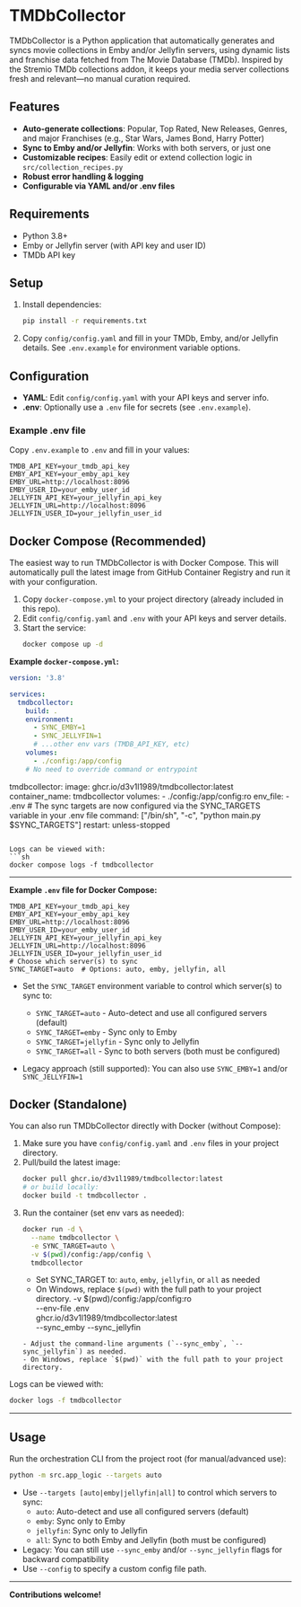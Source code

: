# TMDbCollector

TMDbCollector is a Python application that automatically generates and syncs movie collections in Emby and/or Jellyfin servers, using dynamic lists and franchise data fetched from The Movie Database (TMDb). Inspired by the Stremio TMDb collections addon, it keeps your media server collections fresh and relevant—no manual curation required.

## Features
- **Auto-generate collections**: Popular, Top Rated, New Releases, Genres, and major Franchises (e.g., Star Wars, James Bond, Harry Potter)
- **Sync to Emby and/or Jellyfin**: Works with both servers, or just one
- **Customizable recipes**: Easily edit or extend collection logic in `src/collection_recipes.py`
- **Robust error handling & logging**
- **Configurable via YAML and/or .env files**

## Requirements
- Python 3.8+
- Emby or Jellyfin server (with API key and user ID)
- TMDb API key

## Setup
1. Install dependencies:
   ```sh
   pip install -r requirements.txt
   ```
2. Copy `config/config.yaml` and fill in your TMDb, Emby, and/or Jellyfin details. See `.env.example` for environment variable options.

## Configuration
- **YAML**: Edit `config/config.yaml` with your API keys and server info.
- **.env**: Optionally use a `.env` file for secrets (see `.env.example`).

### Example .env file
Copy `.env.example` to `.env` and fill in your values:

```env
TMDB_API_KEY=your_tmdb_api_key
EMBY_API_KEY=your_emby_api_key
EMBY_URL=http://localhost:8096
EMBY_USER_ID=your_emby_user_id
JELLYFIN_API_KEY=your_jellyfin_api_key
JELLYFIN_URL=http://localhost:8096
JELLYFIN_USER_ID=your_jellyfin_user_id
```

## Docker Compose (Recommended)

The easiest way to run TMDbCollector is with Docker Compose. This will automatically pull the latest image from GitHub Container Registry and run it with your configuration.

1. Copy `docker-compose.yml` to your project directory (already included in this repo).
2. Edit `config/config.yaml` and `.env` with your API keys and server details.
3. Start the service:
   ```sh
   docker compose up -d
   ```

**Example `docker-compose.yml`:**
```yaml
version: '3.8'

services:
  tmdbcollector:
    build: .
    environment:
      - SYNC_EMBY=1
      - SYNC_JELLYFIN=1
      # ...other env vars (TMDB_API_KEY, etc)
    volumes:
      - ./config:/app/config
    # No need to override command or entrypoint
```
  tmdbcollector:
    image: ghcr.io/d3v1l1989/tmdbcollector:latest
    container_name: tmdbcollector
    volumes:
      - ./config:/app/config:ro
    env_file:
      - .env
    # The sync targets are now configured via the SYNC_TARGETS variable in your .env file
    command: ["/bin/sh", "-c", "python main.py $SYNC_TARGETS"]
    restart: unless-stopped
```

Logs can be viewed with:
```sh
docker compose logs -f tmdbcollector
```

---

**Example `.env` file for Docker Compose:**
```env
TMDB_API_KEY=your_tmdb_api_key
EMBY_API_KEY=your_emby_api_key
EMBY_URL=http://localhost:8096
EMBY_USER_ID=your_emby_user_id
JELLYFIN_API_KEY=your_jellyfin_api_key
JELLYFIN_URL=http://localhost:8096
JELLYFIN_USER_ID=your_jellyfin_user_id
# Choose which server(s) to sync
SYNC_TARGET=auto  # Options: auto, emby, jellyfin, all
```

- Set the `SYNC_TARGET` environment variable to control which server(s) to sync to:
  - `SYNC_TARGET=auto` - Auto-detect and use all configured servers (default)
  - `SYNC_TARGET=emby` - Sync only to Emby 
  - `SYNC_TARGET=jellyfin` - Sync only to Jellyfin
  - `SYNC_TARGET=all` - Sync to both servers (both must be configured)

- Legacy approach (still supported): You can also use `SYNC_EMBY=1` and/or `SYNC_JELLYFIN=1`

## Docker (Standalone)

You can also run TMDbCollector directly with Docker (without Compose):

1. Make sure you have `config/config.yaml` and `.env` files in your project directory.
2. Pull/build the latest image:
   ```sh
   docker pull ghcr.io/d3v1l1989/tmdbcollector:latest
   # or build locally:
   docker build -t tmdbcollector .
   ```
3. Run the container (set env vars as needed):
   ```sh
   docker run -d \
     --name tmdbcollector \
     -e SYNC_TARGET=auto \
     -v $(pwd)/config:/app/config \
     tmdbcollector
   ```
   - Set SYNC_TARGET to: `auto`, `emby`, `jellyfin`, or `all` as needed
   - On Windows, replace `$(pwd)` with the full path to your project directory.
     -v $(pwd)/config:/app/config:ro \
     --env-file .env \
     ghcr.io/d3v1l1989/tmdbcollector:latest \
     --sync_emby --sync_jellyfin
   ```
   - Adjust the command-line arguments (`--sync_emby`, `--sync_jellyfin`) as needed.
   - On Windows, replace `$(pwd)` with the full path to your project directory.

Logs can be viewed with:
```sh
docker logs -f tmdbcollector
```

---

## Usage
Run the orchestration CLI from the project root (for manual/advanced use):

```sh
python -m src.app_logic --targets auto
```
- Use `--targets [auto|emby|jellyfin|all]` to control which servers to sync:
  - `auto`: Auto-detect and use all configured servers (default)
  - `emby`: Sync only to Emby
  - `jellyfin`: Sync only to Jellyfin
  - `all`: Sync to both Emby and Jellyfin (both must be configured)
- Legacy: You can still use `--sync_emby` and/or `--sync_jellyfin` flags for backward compatibility
- Use `--config` to specify a custom config file path.

---

**Contributions welcome!**
